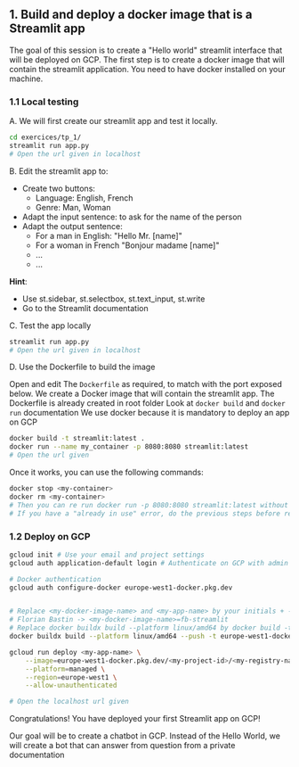 
## 1. Build and deploy a docker image that is a Streamlit app

The goal of this session is to create a "Hello world" streamlit interface that will be deployed on GCP. The first step is to create a docker image that will contain the streamlit application.
You need to have docker installed on your machine.

### 1.1 Local testing

A. We will first create our streamlit app and test it locally.

```bash
cd exercices/tp_1/
streamlit run app.py
# Open the url given in localhost
```

B. Edit the streamlit app to:
  - Create two buttons:
    - Language: English, French
    - Genre: Man, Woman
  - Adapt the input sentence: to ask for the name of the person
  - Adapt the output sentence:
    - For a man in English: "Hello Mr. [name]"
    - For a woman in French "Bonjour madame [name]"
    - ...
    - ...

**Hint**:
- Use st.sidebar, st.selectbox, st.text_input, st.write
- Go to the Streamlit documentation

C. Test the app locally

```bash
streamlit run app.py
# Open the url given in localhost
```

D. Use the Dockerfile to build the image

Open and edit The `Dockerfile` as required, to match with the port exposed below.
We create a Docker image that will contain the streamlit app.
The Dockerfile is already created in root folder
Look at `docker build` and `docker run` documentation
We use docker because it is mandatory to deploy an app on GCP

```bash
docker build -t streamlit:latest .
docker run --name my_container -p 8080:8080 streamlit:latest
# Open the url given
```

Once it works, you can use the following commands:
```bash
docker stop <my-container>
docker rm <my-container>
# Then you can re run docker run -p 8080:8080 streamlit:latest without any problems
# If you have a "already in use" error, do the previous steps before rerunning
```

### 1.2 Deploy on GCP
```bash
gcloud init # Use your email and project settings
gcloud auth application-default login # Authenticate on GCP with admin account

# Docker authentication
gcloud auth configure-docker europe-west1-docker.pkg.dev


# Replace <my-docker-image-name> and <my-app-name> by your initials + -streamlit
# Florian Bastin -> <my-docker-image-name>=fb-streamlit
# Replace docker buildx build --platform linux/amd64 by docker build -t if it does not work
docker buildx build --platform linux/amd64 --push -t europe-west1-docker.pkg.dev/<my-project-id>/<my-registry-name>/<my-docker-image-name>:latest -f Dockerfile .

gcloud run deploy <my-app-name> \
    --image=europe-west1-docker.pkg.dev/<my-project-id>/<my-registry-name>/<my-docker-image-name>:latest \
    --platform=managed \
    --region=europe-west1 \
    --allow-unauthenticated

# Open the localhost url given
```

Congratulations! You have deployed your first Streamlit app on GCP!

Our goal will be to create a chatbot in GCP.
Instead of the Hello World, we will create a bot that can answer from question from a private documentation
